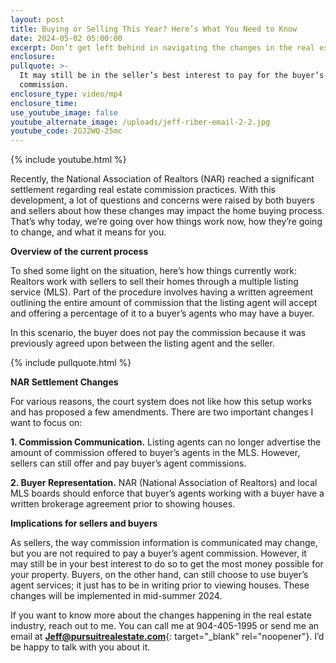 ```yaml
---
layout: post
title: Buying or Selling This Year? Here’s What You Need to Know
date: 2024-05-02 05:00:00
excerpt: Don’t get left behind in navigating the changes in the real estate market.
enclosure:
pullquote: >-
  It may still be in the seller’s best interest to pay for the buyer’s agent’s
  commission.
enclosure_type: video/mp4
enclosure_time:
use_youtube_image: false
youtube_alternate_image: /uploads/jeff-riber-email-2-2.jpg
youtube_code: 2GJ2WQ-25mc
---
```

{% include youtube.html %}

Recently, the National Association of Realtors (NAR) reached a significant settlement regarding real estate commission practices. With this development, a lot of questions and concerns were raised by both buyers and sellers about how these changes may impact the home buying process. That’s why today, we’re going over how things work now, how they’re going to change, and what it means for you.

**Overview of the current process**

To shed some light on the situation, here’s how things currently work: Realtors work with sellers to sell their homes through a multiple listing service (MLS). Part of the procedure involves having a written agreement outlining the entire amount of commission that the listing agent will accept and offering a percentage of it to a buyer’s agents who may have a buyer.

In this scenario, the buyer does not pay the commission because it was previously agreed upon between the listing agent and the seller.

{% include pullquote.html %}

**NAR Settlement Changes**

For various reasons, the court system does not like how this setup works and has proposed a few amendments. There are two important changes I want to focus on:

**1\. Commission Communication.** Listing agents can no longer advertise the amount of commission offered to buyer’s agents in the MLS. However, sellers can still offer and pay buyer’s agent commissions.

**2\. Buyer Representation.** NAR (National Association of Realtors) and local MLS boards should enforce that buyer’s agents working with a buyer have a written brokerage agreement prior to showing houses.

**Implications for sellers and buyers**

As sellers, the way commission information is communicated may change, but you are not required to pay a buyer’s agent commission. However, it may still be in your best interest to do so to get the most money possible for your property. Buyers, on the other hand, can still choose to use buyer’s agent services; it just has to be in writing prior to viewing houses. These changes will be implemented in mid-summer 2024.

If you want to know more about the changes happening in the real estate industry, reach out to me. You can call me at 904-405-1995 or send me an email at [**Jeff@pursuitrealestate.com**](mailto:Jeff@pursuitrealestate.com){: target="_blank" rel="noopener"}. I’d be happy to talk with you about it.